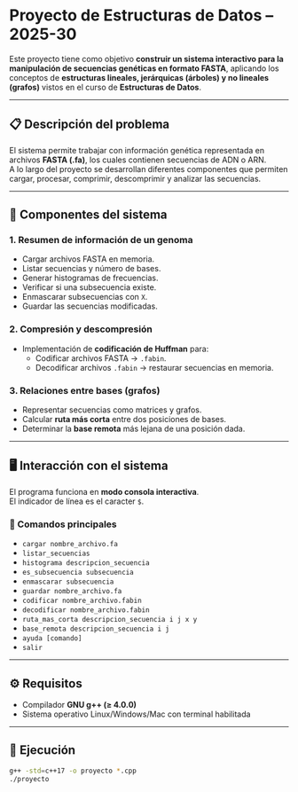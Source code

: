# Proyecto de Estructuras de Datos – 2025-30

Este proyecto tiene como objetivo **construir un sistema interactivo para la manipulación de secuencias genéticas en formato FASTA**, aplicando los conceptos de **estructuras lineales, jerárquicas (árboles) y no lineales (grafos)** vistos en el curso de **Estructuras de Datos**.

---

## 📋 Descripción del problema

El sistema permite trabajar con información genética representada en archivos **FASTA (.fa)**, los cuales contienen secuencias de ADN o ARN.  
A lo largo del proyecto se desarrollan diferentes componentes que permiten cargar, procesar, comprimir, descomprimir y analizar las secuencias.

---

## 🧩 Componentes del sistema

### 1. Resumen de información de un genoma
- Cargar archivos FASTA en memoria.  
- Listar secuencias y número de bases.  
- Generar histogramas de frecuencias.  
- Verificar si una subsecuencia existe.  
- Enmascarar subsecuencias con `X`.  
- Guardar las secuencias modificadas.  

### 2. Compresión y descompresión
- Implementación de **codificación de Huffman** para:
  - Codificar archivos FASTA → `.fabin`.  
  - Decodificar archivos `.fabin` → restaurar secuencias en memoria.  

### 3. Relaciones entre bases (grafos)
- Representar secuencias como matrices y grafos.  
- Calcular **ruta más corta** entre dos posiciones de bases.  
- Determinar la **base remota** más lejana de una posición dada.  

---

## 🖥️ Interacción con el sistema

El programa funciona en **modo consola interactiva**.  
El indicador de línea es el caracter `$`.  

### 🔑 Comandos principales
- `cargar nombre_archivo.fa`  
- `listar_secuencias`  
- `histograma descripcion_secuencia`  
- `es_subsecuencia subsecuencia`  
- `enmascarar subsecuencia`  
- `guardar nombre_archivo.fa`  
- `codificar nombre_archivo.fabin`  
- `decodificar nombre_archivo.fabin`  
- `ruta_mas_corta descripcion_secuencia i j x y`  
- `base_remota descripcion_secuencia i j`  
- `ayuda [comando]`  
- `salir`  

---

## ⚙️ Requisitos

- Compilador **GNU g++ (≥ 4.0.0)**  
- Sistema operativo Linux/Windows/Mac con terminal habilitada  

---

## 🚀 Ejecución

```bash
g++ -std=c++17 -o proyecto *.cpp
./proyecto

